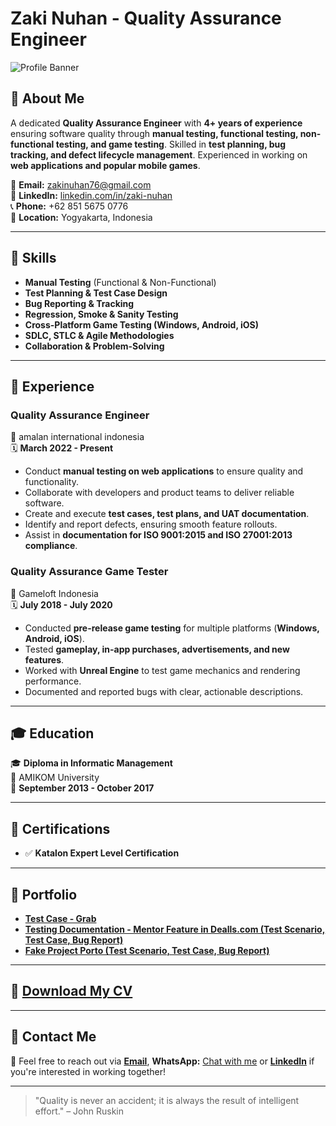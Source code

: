 # Zaki Nuhan - Quality Assurance Engineer

![Profile Banner](https://cdn.dribbble.com/users/5184209/screenshots/14724314/media/3998fa13c610927f8bad52fb7817a6f3.jpg?resize=1000x750&vertical=center)

## 🚀 About Me
A dedicated **Quality Assurance Engineer** with **4+ years of experience** ensuring software quality through **manual testing, functional testing, non-functional testing, and game testing**. Skilled in **test planning, bug tracking, and defect lifecycle management**. Experienced in working on **web applications and popular mobile games**.

📧 **Email:** zakinuhan76@gmail.com  
🔗 **LinkedIn:** [linkedin.com/in/zaki-nuhan](https://linkedin.com/in/zaki-nuhan/)  
📞 **Phone:** +62 851 5675 0776  
📍 **Location:** Yogyakarta, Indonesia

---

## 🔧 Skills
- **Manual Testing** (Functional & Non-Functional)
- **Test Planning & Test Case Design**
- **Bug Reporting & Tracking**
- **Regression, Smoke & Sanity Testing**
- **Cross-Platform Game Testing (Windows, Android, iOS)**
- **SDLC, STLC & Agile Methodologies**
- **Collaboration & Problem-Solving**

---

## 💼 Experience

### **Quality Assurance Engineer**  
📍 amalan international indonesia  
🗓️ **March 2022 - Present**  
- Conduct **manual testing on web applications** to ensure quality and functionality.
- Collaborate with developers and product teams to deliver reliable software.
- Create and execute **test cases, test plans, and UAT documentation**.
- Identify and report defects, ensuring smooth feature rollouts.
- Assist in **documentation for ISO 9001:2015 and ISO 27001:2013 compliance**.  

### **Quality Assurance Game Tester**  
📍 Gameloft Indonesia  
🗓️ **July 2018 - July 2020**  
- Conducted **pre-release game testing** for multiple platforms (**Windows, Android, iOS**).
- Tested **gameplay, in-app purchases, advertisements, and new features**.
- Worked with **Unreal Engine** to test game mechanics and rendering performance.
- Documented and reported bugs with clear, actionable descriptions.

---

## 🎓 Education
🎓 **Diploma in Informatic Management**  
🏫 AMIKOM University  
📅 **September 2013 - October 2017**

---

## 📜 Certifications
- ✅ **Katalon Expert Level Certification**  

---

## 📂 Portfolio
- **[Test Case - Grab](https://docs.google.com/spreadsheets/d/1I07ifM2JbIUk637O8vXory6AMXNwVadzCmb964RbG_I/edit?usp=sharing)**  
- **[Testing Documentation - Mentor Feature in Dealls.com (Test Scenario, Test Case, Bug Report)](https://docs.google.com/document/d/1lm7ma80lt0xH38RQpMX6bPH2MX6qllZx32zq32Yn9J4/edit?usp=sharing)**  
- **[Fake Project Porto (Test Scenario, Test Case, Bug Report)](https://docs.google.com/document/d/1W06AghcvWum91x7UdLnvFsfjklV1TfOVt8rqUrV2dK0/edit?usp=sharing)**  

---

## 📄 **[Download My CV](https://drive.google.com/file/d/1Hoz3K-4dSxwDCkP-7Udb22QmCVHccSSS/view?usp=sharing)**  

---

## 📩 Contact Me
💌 Feel free to reach out via **[Email](mailto:zakinuhan76@gmail.com)**, **WhatsApp:** [Chat with me](https://wa.me/+6285156750776) or **[LinkedIn](https://linkedin.com/in/zaki-nuhan/)** if you're interested in working together!

---

> "Quality is never an accident; it is always the result of intelligent effort." – John Ruskin
